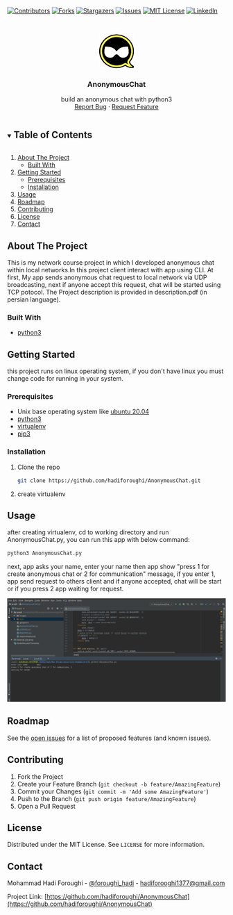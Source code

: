 <!--
*** Thanks for checking out the Best-README-Template. If you have a suggestion
*** that would make this better, please fork the repo and create a pull request
*** or simply open an issue with the tag "enhancement".
*** Thanks again! Now go create something AMAZING! :D
***
***
***
*** To avoid retyping too much info. Do a search and replace for the following:
*** hadiforoughi, AnonymousChat, foroughi_hadi, hadiforooghi1377@gmail.com, AnonymousChat, build an anonymous chat with python3
-->



<!-- PROJECT SHIELDS -->
<!--
*** I'm using markdown "reference style" links for readability.
*** Reference links are enclosed in brackets [ ] instead of parentheses ( ).
*** See the bottom of this document for the declaration of the reference variables
*** for contributors-url, forks-url, etc. This is an optional, concise syntax you may use.
*** https://www.markdownguide.org/basic-syntax/#reference-style-links
-->
[![Contributors][contributors-shield]][contributors-url]
[![Forks][forks-shield]][forks-url]
[![Stargazers][stars-shield]][stars-url]
[![Issues][issues-shield]][issues-url]
[![MIT License][license-shield]][license-url]
[![LinkedIn][linkedin-shield]][linkedin-url]



<!-- PROJECT LOGO -->
<br />
<p align="center">
  <a href="https://github.com/hadiforoughi/AnonymousChat">
    <img src="images/logo.png" alt="Logo" width="80" height="80">
  </a>

  <h3 align="center">AnonymousChat</h3>

  <p align="center">
    build an anonymous chat with python3
    <br />
    <a href="https://github.com/hadiforoughi/AnonymousChat/issues">Report Bug</a>
    ·
    <a href="https://github.com/hadiforoughi/AnonymousChat/issues">Request Feature</a>
  </p>
</p>



<!-- TABLE OF CONTENTS -->
<details open="open">
  <summary><h2 style="display: inline-block">Table of Contents</h2></summary>
  <ol>
    <li>
      <a href="#about-the-project">About The Project</a>
      <ul>
        <li><a href="#built-with">Built With</a></li>
      </ul>
    </li>
    <li>
      <a href="#getting-started">Getting Started</a>
      <ul>
        <li><a href="#prerequisites">Prerequisites</a></li>
        <li><a href="#installation">Installation</a></li>
      </ul>
    </li>
    <li><a href="#usage">Usage</a></li>
    <li><a href="#roadmap">Roadmap</a></li>
    <li><a href="#contributing">Contributing</a></li>
    <li><a href="#license">License</a></li>
    <li><a href="#contact">Contact</a></li>
  </ol>
</details>



<!-- ABOUT THE PROJECT -->
## About The Project
This is my network course project in which I developed anonymous chat within local networks.In this project client interact with app using CLI. At first, My app sends anonymous chat request to local network via UDP broadcasting, next if anyone accept this request, chat will be started using TCP potocol. The Project description is provided in description.pdf (in persian language).


### Built With

* [python3](https://www.python.org/download/releases/3.0/)



<!-- GETTING STARTED -->
## Getting Started

this project runs on linux operating system, if you don't have linux you must change code for running in your system.

### Prerequisites

* Unix base operating system like [ubuntu 20.04](https://releases.ubuntu.com/20.04/)
* [python3](https://www.python.org/download/releases/3.0/)
* [virtualenv](https://pypi.org/project/virtualenv/)
* [pip3](https://pip.pypa.io/en/stable/)


### Installation

1. Clone the repo
   ```sh
   git clone https://github.com/hadiforoughi/AnonymousChat.git
   ```
2. create virtualenv


<!-- USAGE EXAMPLES -->
## Usage
after creating virtualenv, cd to working directory and run AnonymousChat.py, you can run this app with below command:
   ```sh
   python3 AnonymousChat.py
   ```
next, app asks your name, enter your name then app show "press 1 for create anonymous chat or 2 for communication" message, if you enter 1, app send request to others client and if anyone accepted, chat will be start or if you press 2 app waiting for request.

![Product Name Screen Shot][product-screenshot]

<!-- ROADMAP -->
## Roadmap

See the [open issues](https://github.com/hadiforoughi/AnonymousChat/issues) for a list of proposed features (and known issues).



<!-- CONTRIBUTING -->
## Contributing

1. Fork the Project
2. Create your Feature Branch (`git checkout -b feature/AmazingFeature`)
3. Commit your Changes (`git commit -m 'Add some AmazingFeature'`)
4. Push to the Branch (`git push origin feature/AmazingFeature`)
5. Open a Pull Request



<!-- LICENSE -->
## License

Distributed under the MIT License. See `LICENSE` for more information.



<!-- CONTACT -->
## Contact

Mohammad Hadi Foroughi - [@foroughi_hadi](https://twitter.com/foroughi_hadi) - hadiforooghi1377@gmail.com

Project Link: [https://github.com/hadiforoughi/AnonymousChat](https://github.com/hadiforoughi/AnonymousChat)







<!-- MARKDOWN LINKS & IMAGES -->
<!-- https://www.markdownguide.org/basic-syntax/#reference-style-links -->
[contributors-shield]: https://img.shields.io/github/contributors/hadiforoughi/AnonymousChat.svg?style=for-the-badge
[contributors-url]: https://github.com/hadiforoughi/license-shield/graphs/contributors
[forks-shield]: https://img.shields.io/github/forks/hadiforoughi/AnonymousChat.svg?style=for-the-badge
[forks-url]: https://github.com/hadiforoughi/license-shield/network/members
[stars-shield]: https://img.shields.io/github/stars/hadiforoughi/AnonymousChat.svg?style=for-the-badge
[stars-url]: https://github.com/hadiforoughi/license-shield/stargazers
[issues-shield]: https://img.shields.io/github/issues/hadiforoughi/AnonymousChat.svg?style=for-the-badge
[issues-url]: https://github.com/hadiforoughi/license-shield/issues
[license-shield]: https://img.shields.io/github/license/hadiforoughi/AnonymousChat.svg?style=for-the-badge
[license-url]: https://github.com/hadiforoughi/AnonymousChat/blob/main/LICENSE.txt
[linkedin-shield]: https://img.shields.io/badge/-LinkedIn-black.svg?style=for-the-badge&logo=linkedin&colorB=555
[linkedin-url]: https://www.linkedin.com/in/hadi-foroughi-0130aa169/
[product-screenshot]: images/Screenshot.png
